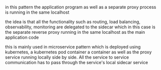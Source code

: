 in this pattern the application program as well as a separate proxy process is running in the same localhost

the idea is that all the functionality such as routing, load balancing, observability, monitoring are delegated to the sidecar which in this case is the separate reverse proxy running in the same localhost as the main application code 

this is mainly used in microservice pattern which is deployed using kubernetes, a kubernetes pod container a container as well as the proxy service running locally side by side. All the service to service communication has to pass through the service's local sidecar service 